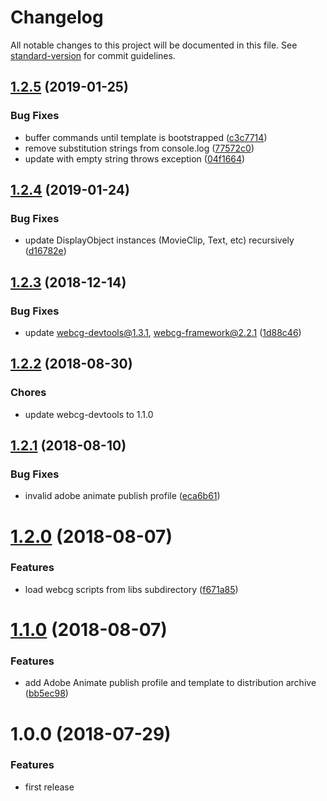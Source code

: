 # Changelog

All notable changes to this project will be documented in this file. See [standard-version](https://github.com/conventional-changelog/standard-version) for commit guidelines.

<a name="1.2.5"></a>
## [1.2.5](https://github.com/indr/webcg-adobe-animate-adapter/compare/v1.2.4...v1.2.5) (2019-01-25)


### Bug Fixes

* buffer commands until template is bootstrapped ([c3c7714](https://github.com/indr/webcg-adobe-animate-adapter/commit/c3c7714))
* remove substitution strings from console.log ([77572c0](https://github.com/indr/webcg-adobe-animate-adapter/commit/77572c0))
* update with empty string throws exception ([04f1664](https://github.com/indr/webcg-adobe-animate-adapter/commit/04f1664))



<a name="1.2.4"></a>
## [1.2.4](https://github.com/indr/webcg-adobe-animate-adapter/compare/v1.2.3...v1.2.4) (2019-01-24)


### Bug Fixes

* update DisplayObject instances (MovieClip, Text, etc) recursively ([d16782e](https://github.com/indr/webcg-adobe-animate-adapter/commit/d16782e))



<a name="1.2.3"></a>
## [1.2.3](https://github.com/indr/webcg-adobe-animate-adapter/compare/v1.2.2...v1.2.3) (2018-12-14)


### Bug Fixes

* update webcg-devtools@1.3.1, webcg-framework@2.2.1 ([1d88c46](https://github.com/indr/webcg-adobe-animate-adapter/commit/1d88c46))



<a name="1.2.2"></a>
## [1.2.2](https://github.com/indr/webcg-adobe-animate-adapter/compare/v1.2.1...v1.2.2) (2018-08-30)


### Chores

* update webcg-devtools to 1.1.0



<a name="1.2.1"></a>
## [1.2.1](https://github.com/indr/webcg-adobe-animate-adapter/compare/v1.2.0...v1.2.1) (2018-08-10)


### Bug Fixes

* invalid adobe animate publish profile ([eca6b61](https://github.com/indr/webcg-adobe-animate-adapter/commit/eca6b61))



<a name="1.2.0"></a>
# [1.2.0](https://github.com/indr/webcg-adobe-animate-adapter/compare/v1.1.0...v1.2.0) (2018-08-07)


### Features

* load webcg scripts from libs subdirectory ([f671a85](https://github.com/indr/webcg-adobe-animate-adapter/commit/f671a85))



<a name="1.1.0"></a>
# [1.1.0](https://github.com/indr/webcg-adobe-animate-adapter/compare/v1.0.0...v1.1.0) (2018-08-07)


### Features

* add Adobe Animate publish profile and template to distribution archive ([bb5ec98](https://github.com/indr/webcg-adobe-animate-adapter/commit/bb5ec98))



<a name="1.0.0"></a>
# 1.0.0 (2018-07-29)


### Features

* first release
